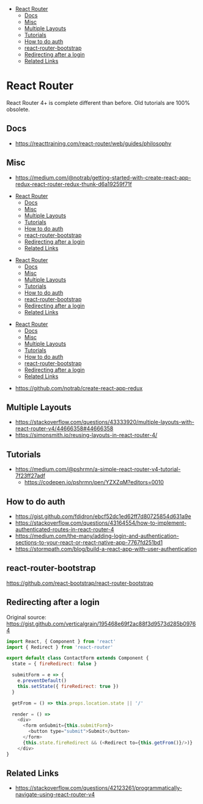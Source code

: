 <!-- TOC depthFrom:1 depthTo:6 withLinks:1 updateOnSave:1 orderedList:0 -->

- [React Router](#react-router)
	- [Docs](#docs)
	- [Misc](#misc)
	- [Multiple Layouts](#multiple-layouts)
	- [Tutorials](#tutorials)
	- [How to do auth](#how-to-do-auth)
	- [react-router-bootstrap](#react-router-bootstrap)
	- [Redirecting after a login](#redirecting-after-a-login)
	- [Related Links](#related-links)

<!-- /TOC -->

# React Router

React Router 4+ is complete different than before. Old tutorials are 100% obsolete.

## Docs

* https://reacttraining.com/react-router/web/guides/philosophy

## Misc

* https://medium.com/@notrab/getting-started-with-create-react-app-redux-react-router-redux-thunk-d6a19259f71f<!-- TOC depthFrom:1 depthTo:6 withLinks:1 updateOnSave:1 orderedList:0 -->

- [React Router](#react-router)
	- [Docs](#docs)
	- [Misc](#misc)
	- [Multiple Layouts](#multiple-layouts)
	- [Tutorials](#tutorials)
	- [How to do auth](#how-to-do-auth)
	- [react-router-bootstrap](#react-router-bootstrap)
	- [Redirecting after a login](#redirecting-after-a-login)
	- [Related Links](#related-links)

<!-- /TOC --><!-- TOC depthFrom:1 depthTo:6 withLinks:1 updateOnSave:1 orderedList:0 -->

- [React Router](#react-router)
	- [Docs](#docs)
	- [Misc](#misc)
	- [Multiple Layouts](#multiple-layouts)
	- [Tutorials](#tutorials)
	- [How to do auth](#how-to-do-auth)
	- [react-router-bootstrap](#react-router-bootstrap)
	- [Redirecting after a login](#redirecting-after-a-login)
	- [Related Links](#related-links)

<!-- /TOC --><!-- TOC depthFrom:1 depthTo:6 withLinks:1 updateOnSave:1 orderedList:0 -->

- [React Router](#react-router)
	- [Docs](#docs)
	- [Misc](#misc)
	- [Multiple Layouts](#multiple-layouts)
	- [Tutorials](#tutorials)
	- [How to do auth](#how-to-do-auth)
	- [react-router-bootstrap](#react-router-bootstrap)
	- [Redirecting after a login](#redirecting-after-a-login)
	- [Related Links](#related-links)

<!-- /TOC -->
* https://github.com/notrab/create-react-app-redux

## Multiple Layouts

* https://stackoverflow.com/questions/43333920/multiple-layouts-with-react-router-v4/44666358#44666358
* https://simonsmith.io/reusing-layouts-in-react-router-4/

## Tutorials

* https://medium.com/@pshrmn/a-simple-react-router-v4-tutorial-7f23ff27adf
  * https://codepen.io/pshrmn/pen/YZXZqM?editors=0010

## How to do auth

* https://gist.github.com/fdidron/ebcf52dc1ed62ff7d80725854d631a9e
* https://stackoverflow.com/questions/43164554/how-to-implement-authenticated-routes-in-react-router-4
* https://medium.com/the-many/adding-login-and-authentication-sections-to-your-react-or-react-native-app-7767fd251bd1
* https://stormpath.com/blog/build-a-react-app-with-user-authentication

## react-router-bootstrap

https://github.com/react-bootstrap/react-router-bootstrap

## Redirecting after a login

Original source: https://gist.github.com/verticalgrain/195468e69f2ac88f3d9573d285b09764

```js
import React, { Component } from 'react'
import { Redirect } from 'react-router'

export default class ContactForm extends Component {
  state = { fireRedirect: false }

  submitForm = e => {
    e.preventDefault()
    this.setState({ fireRedirect: true })
  }

  getFrom = () => this.props.location.state || '/'

  render = () =>
    <div>
      <form onSubmit={this.submitForm}>
        <button type="submit">Submit</button>
      </form>
      {this.state.fireRedirect && (<Redirect to={this.getFrom()}/>)}
    </div>
}
```

## Related Links

* https://stackoverflow.com/questions/42123261/programmatically-navigate-using-react-router-v4

